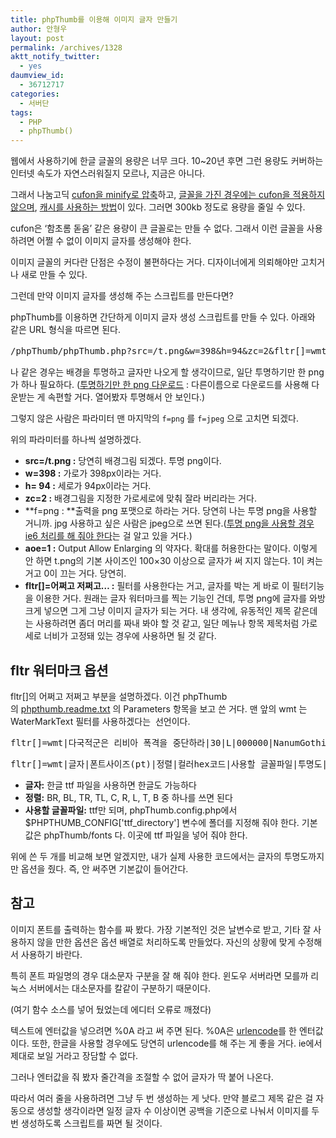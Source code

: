 ```yaml
---
title: phpThumb를 이용해 이미지 글자 만들기
author: 안형우
layout: post
permalink: /archives/1328
aktt_notify_twitter:
  - yes
daumview_id:
  - 36712717
categories:
  - 서버단
tags:
  - PHP
  - phpThumb()
---
```

웹에서 사용하기에 한글 글꼴의 용량은 너무 크다. 10~20년 후면 그런 용량도 커버하는 인터넷 속도가 자연스러워질지 모르나, 지금은 아니다.

그래서 나눔고딕 [cufon을 minify로 압축][1]하고, [글꼴을 가진 경우에는 cufon을 적용하지 않으며][2], [캐시를 사용하는 방법][3]이 있다. 그러면 300kb 정도로 용량을 줄일 수 있다.

cufon은 &#8216;함초롬 돋움&#8217; 같은 용량이 큰 글꼴로는 만들 수 없다. 그래서 이런 글꼴을 사용하려면 어쩔 수 없이 이미지 글자를 생성해야 한다.

이미지 글꼴의 커다란 단점은 수정이 불편하다는 거다. 디자이너에게 의뢰해야만 고치거나 새로 만들 수 있다.

그런데 만약 이미지 글자를 생성해 주는 스크립트를 만든다면?

phpThumb를 이용하면 간단하게 이미지 글자 생성 스크립트를 만들 수 있다. 아래와 같은 URL 형식을 따르면 된다.

<pre>/phpThumb/phpThumb.php?src=/t.png&w=398&h=94&zc=2&fltr[]=wmt|다국적군은 리비아 폭격을 중단하라|30|L|000000|NanumGothicBold.ttf|100|0|0&f=png&aoe=1</pre>

나 같은 경우는 배경을 투명하고 글자만 나오게 할 생각이므로, 일단 투명하기만 한 png가 하나 필요하다. ([투명하기만 한 png 다운로드][4] : 다른이름으로 다운로드를 사용해 다운받는 게 속편할 거다. 열어봤자 투명해서 안 보인다.)

그렇지 않은 사람은 파라미터 맨 마지막의 `f=png` 를 `f=jpeg` 으로 고치면 되겠다.

위의 파라미터를 하나씩 설명하겠다.

*   **src=/t.png :** 당연히 배경그림 되겠다. 투명 png이다.
*   **w=398 :** 가로가 398px이라는 거다.
*   **h= 94 :** 세로가 94px이라는 거다.
*   **zc=2 :** 배경그림을 지정한 가로세로에 맞춰 잘라 버리라는 거다.
*   **f=png : **출력을 png 포맷으로 하라는 거다. 당연히 나는 투명 png을 사용할 거니까. jpg 사용하고 싶은 사람은 jpeg으로 쓰면 된다.([투명 png을 사용할 경우 ie6 처리를 해 줘야 한다][5]는 걸 알고 있을 거다.)
*   **aoe=1 :** Output Allow Enlarging 의 약자다. 확대를 허용한다는 말이다. 이렇게 안 하면 t.png의 기본 사이즈인 100&#215;30 이상으로 글자가 써 지지 않는다. 1이 켜는 거고 0이 끄는 거다. 당연히.
*   **fltr[]=어쩌고 저쩌고&#8230; :** 필터를 사용한다는 거고, 글자를 박는 게 바로 이 필터기능을 이용한 거다. 원래는 글자 워터마크를 찍는 기능인 건데, 투명 png에 글자를 와방 크게 넣으면 그게 그냥 이미지 글자가 되는 거다. 내 생각에, 유동적인 제목 같은데는 사용하려면 좀더 머리를 짜내 봐야 할 것 같고, 일단 메뉴나 항목 제목처럼 가로세로 너비가 고정돼 있는 경우에 사용하면 될 것 같다.

## fltr 워터마크 옵션

fltr[]의 어쩌고 저쩌고 부분을 설명하겠다. 이건 phpThumb의 [phpthumb.readme.txt][6] 의 Parameters 항목을 보고 쓴 거다. 맨 앞의 wmt 는 WaterMarkText 필터를 사용하겠다는  선언이다.

<pre>fltr[]=wmt|다국적군은 리비아 폭격을 중단하라|30|L|000000|NanumGothicBold.ttf|100</pre>

<pre>fltr[]=wmt|글자|폰트사이즈(pt)|정렬|컬러hex코드|사용할 글꼴파일|투명도|마진|기울임 각도|배경색hex코드|배경색 투명도|배경 확산 방향</pre>

*   **글자:** 한글 ttf 파일을 사용하면 한글도 가능하다
*   **정렬:** BR, BL, TR, TL, C, R, L, T, B 중 하나를 쓰면 된다
*   **사용할 글꼴파일:** ttf만 되며, phpThumb.config.php에서 $PHPTHUMB\_CONFIG['ttf\_directory'] 변수에 폴더를 지정해 줘야 한다. 기본값은 phpThumb/fonts 다. 이곳에 ttf 파일을 넣어 줘야 한다.

위에 쓴 두 개를 비교해 보면 알겠지만, 내가 실제 사용한 코드에서는 글자의 투명도까지만 옵션을 줬다. 즉, 안 써주면 기본값이 들어간다.

## 참고

이미지 폰트를 출력하는 함수를 짜 봤다. 가장 기본적인 것은 날변수로 받고, 기타 잘 사용하지 않을 만한 옵션은 옵션 배열로 처리하도록 만들었다. 자신의 상황에 맞게 수정해서 사용하기 바란다.

특히 폰트 파일명의 경우 대소문자 구분을 잘 해 줘야 한다. 윈도우 서버라면 모를까 리눅스 서버에서는 대소문자를 칼같이 구분하기 때문이다.

(여기 함수 소스를 넣어 뒀었는데 에디터 오류로 깨졌다)

텍스트에 엔터값을 넣으려면 %0A 라고 써 주면 된다. %0A은 [urlencode][7]를 한 엔터값이다. 또한, 한글을 사용할 경우에도 당연히 urlencode를 해 주는 게 좋을 거다. ie에서 제대로 보일 거라고 장담할 수 없다.

그러나 엔터값을 줘 봤자 줄간격을 조절할 수 없어 글자가 딱 붙어 나온다.

따라서 여러 줄을 사용하려면 그냥 두 번 생성하는 게 낫다. 만약 블로그 제목 같은 걸 자동으로 생성할 생각이라면 일정 글자 수 이상이면 공백을 기준으로 나눠서 이미지를 두 번 생성하도록 스크립트를 짜면 될 것이다.

 [1]: http://mytory.net/archives/1048 "[minify] js, css 압축 – 웹사이트 속도 증가, 트래픽 절약"
 [2]: http://mytory.net/archives/1169 "나눔고딕으로 Cufon 적용 후, 나눔고딕이나 맑은 고딕이 있는 사람에게는 적용하지 않기"
 [3]: http://mytory.net/archives/1252 "[PHP]minify로 js와 css를 축소, 압축한 후 브라우저 캐시까지 활용하면 금상첨화다"
 [4]: /wp-content/uploads/custom/t.png
 [5]: http://mytory.net/archives/778 "IE6용 투명 png 적용 자바 스크립트 중 가장 나아 보이는 것 – background 이미지까지 처리해 주는 DD_belatedPNG"
 [6]: http://phpthumb.sourceforge.net/demo/docs/phpthumb.readme.txt
 [7]: http://kr.php.net/manual/kr/function.urlencode.php